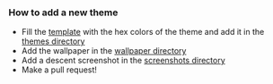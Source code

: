 <h3>How to add a new theme</h3>
<ul>
<li>Fill the <a href="theme_template">template</a> with the hex colors of the theme and add it
in the <a href="../../themes">themes directory</a></li>
<li>Add the wallpaper in the <a href="../wallpapers">wallpaper directory</a></li>
<li>Add a descent screenshot in the <a href="../screenshots">screenshots directory</a></li>
<li>Make a pull request!</li>
</ul>
